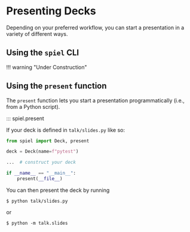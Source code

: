 # Presenting Decks

Depending on your preferred workflow,
you can start a presentation in a variety of different ways.

## Using the `spiel` CLI

!!! warning "Under Construction"

## Using the `present` function

The `present` function lets you start a presentation programmatically (i.e., from a Python script).

::: spiel.present

If your deck is defined in `talk/slides.py` like so:

```python title="talk/slides.py"
from spiel import Deck, present

deck = Deck(name=f"pytest")

...  # construct your deck

if __name__ == "__main__":
    present(__file__)
```

You can then present the deck by running
```console
$ python talk/slides.py
```
or
```console
$ python -m talk.slides
```

